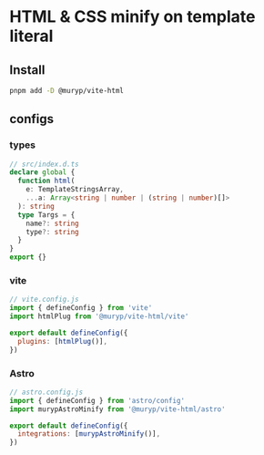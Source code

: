 # HTML & CSS minify on template literal

## Install

```bash
pnpm add -D @muryp/vite-html
```

## configs

### types

```typescript
// src/index.d.ts
declare global {
  function html(
    e: TemplateStringsArray,
    ...a: Array<string | number | (string | number)[]>
  ): string
  type Targs = {
    name?: string
    type?: string
  }
}
export {}
```

### vite

```javascript
// vite.config.js
import { defineConfig } from 'vite'
import htmlPlug from '@muryp/vite-html/vite'

export default defineConfig({
  plugins: [htmlPlug()],
})
```

### Astro

```javascript
// astro.config.js
import { defineConfig } from 'astro/config'
import murypAstroMinify from '@muryp/vite-html/astro'

export default defineConfig({
  integrations: [murypAstroMinify()],
})
```
